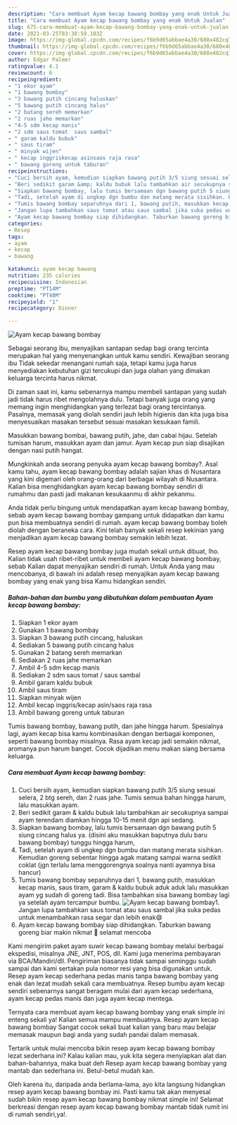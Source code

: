 ```yaml
---
description: "Cara membuat Ayam kecap bawang bombay yang enak Untuk Jualan"
title: "Cara membuat Ayam kecap bawang bombay yang enak Untuk Jualan"
slug: 675-cara-membuat-ayam-kecap-bawang-bombay-yang-enak-untuk-jualan
date: 2021-03-25T03:38:59.103Z
image: https://img-global.cpcdn.com/recipes/f6b9d65abbae4a30/680x482cq70/ayam-kecap-bawang-bombay-foto-resep-utama.jpg
thumbnail: https://img-global.cpcdn.com/recipes/f6b9d65abbae4a30/680x482cq70/ayam-kecap-bawang-bombay-foto-resep-utama.jpg
cover: https://img-global.cpcdn.com/recipes/f6b9d65abbae4a30/680x482cq70/ayam-kecap-bawang-bombay-foto-resep-utama.jpg
author: Edgar Palmer
ratingvalue: 4.1
reviewcount: 6
recipeingredient:
- "1 ekor ayam"
- "1 bawang bombay"
- "3 bawang putih cincang haluskan"
- "5 bawang putih cincang halus"
- "2 batang sereh memarkan"
- "2 ruas jahe memarkan"
- "4-5 sdm kecap manis"
- "2 sdm saus tomat  saus sambal"
- " garam kaldu bubuk"
- " saus tiram"
- " minyak wijen"
- " kecap inggriskecap asinsaos raja rasa"
- " bawang goreng untuk taburan"
recipeinstructions:
- "Cuci bersih ayam, kemudian siapkan bawang putih 3/5 siung sesuai selera, 2 btg sereh, dan 2 ruas jahe. Tumis semua bahan hingga harum, lalu masukkan ayam."
- "Beri sedikit garam &amp; kaldu bubuk lalu tambahkan air secukupnya sampai ayam terendam diamkan hingga 10-15 menit dgn api sedang."
- "Siapkan bawang bombay, lalu tumis bersamaan dgn bawang putih 5 siung cincang halus ya. (disini aku masukkan baputnya dulu baru bawang bombay) tunggu hingga harum,"
- "Tadi, setelah ayam di ungkep dgn bumbu dan matang merata sisihkan. Kemudian goreng sebentar hingga agak matang sampai warna sedikit coklat (jgn terlalu lama menggorengnya soalnya nanti ayamnya bisa hancur)"
- "Tumis bawang bombay separuhnya dari 1, bawang putih, masukkan kecap manis, saus tiram, garam &amp; kaldu bubuk aduk aduk lalu masukkan ayam yg sudah di goreng tadi. Bisa tambahkan sisa bawang bombay lagi ya setelah ayam tercampur bumbu."
- "Jangan lupa tambahkan saus tomat atau saus sambal jika suka pedas untuk menambahkan rasa segar dan lebih enak😄"
- "Ayam kecap bawang bombay siap dihidangkan. Taburkan bawang goreng biar makin nikmat 🙏 selamat mencoba"
categories:
- Resep
tags:
- ayam
- kecap
- bawang

katakunci: ayam kecap bawang 
nutrition: 235 calories
recipecuisine: Indonesian
preptime: "PT14M"
cooktime: "PT48M"
recipeyield: "1"
recipecategory: Dinner

---
```



![Ayam kecap bawang bombay](https://img-global.cpcdn.com/recipes/f6b9d65abbae4a30/680x482cq70/ayam-kecap-bawang-bombay-foto-resep-utama.jpg)

Sebagai seorang ibu, menyajikan santapan sedap bagi orang tercinta merupakan hal yang menyenangkan untuk kamu sendiri. Kewajiban seorang ibu Tidak sekedar menangani rumah saja, tetapi kamu juga harus menyediakan kebutuhan gizi tercukupi dan juga olahan yang dimakan keluarga tercinta harus nikmat.

Di zaman  saat ini, kamu sebenarnya mampu membeli santapan yang sudah jadi tidak harus ribet mengolahnya dulu. Tetapi banyak juga orang yang memang ingin menghidangkan yang terlezat bagi orang tercintanya. Pasalnya, memasak yang diolah sendiri jauh lebih higienis dan kita juga bisa menyesuaikan masakan tersebut sesuai masakan kesukaan famili. 

Masukkan bawang bombai, bawang putih, jahe, dan cabai hijau. Setelah tumisan harum, masukkan ayam dan jamur. Ayam kecap pun siap disajikan dengan nasi putih hangat.

Mungkinkah anda seorang penyuka ayam kecap bawang bombay?. Asal kamu tahu, ayam kecap bawang bombay adalah sajian khas di Nusantara yang kini digemari oleh orang-orang dari berbagai wilayah di Nusantara. Kalian bisa menghidangkan ayam kecap bawang bombay sendiri di rumahmu dan pasti jadi makanan kesukaanmu di akhir pekanmu.

Anda tidak perlu bingung untuk mendapatkan ayam kecap bawang bombay, sebab ayam kecap bawang bombay gampang untuk didapatkan dan kamu pun bisa membuatnya sendiri di rumah. ayam kecap bawang bombay boleh diolah dengan beraneka cara. Kini telah banyak sekali resep kekinian yang menjadikan ayam kecap bawang bombay semakin lebih lezat.

Resep ayam kecap bawang bombay juga mudah sekali untuk dibuat, lho. Kalian tidak usah ribet-ribet untuk membeli ayam kecap bawang bombay, sebab Kalian dapat menyajikan sendiri di rumah. Untuk Anda yang mau mencobanya, di bawah ini adalah resep menyajikan ayam kecap bawang bombay yang enak yang bisa Kamu hidangkan sendiri.

<!--inarticleads1-->

##### Bahan-bahan dan bumbu yang dibutuhkan dalam pembuatan Ayam kecap bawang bombay:

1. Siapkan 1 ekor ayam
1. Gunakan 1 bawang bombay
1. Siapkan 3 bawang putih cincang, haluskan
1. Sediakan 5 bawang putih cincang halus
1. Gunakan 2 batang sereh memarkan
1. Sediakan 2 ruas jahe memarkan
1. Ambil 4-5 sdm kecap manis
1. Sediakan 2 sdm saus tomat / saus sambal
1. Ambil  garam kaldu bubuk
1. Ambil  saus tiram
1. Siapkan  minyak wijen
1. Ambil  kecap inggris/kecap asin/saos raja rasa
1. Ambil  bawang goreng untuk taburan


Tumis bawang bombay, bawang putih, dan jahe hingga harum. Spesialnya lagi, ayam kecap bisa kamu kombinasikan dengan berbagai komponen, seperti bawang bombay misalnya. Rasa ayam kecap jadi semakin nikmat, aromanya pun harum banget. Cocok dijadikan menu makan siang bersama keluarga. 

<!--inarticleads2-->

##### Cara membuat Ayam kecap bawang bombay:

1. Cuci bersih ayam, kemudian siapkan bawang putih 3/5 siung sesuai selera, 2 btg sereh, dan 2 ruas jahe. Tumis semua bahan hingga harum, lalu masukkan ayam.
1. Beri sedikit garam &amp; kaldu bubuk lalu tambahkan air secukupnya sampai ayam terendam diamkan hingga 10-15 menit dgn api sedang.
1. Siapkan bawang bombay, lalu tumis bersamaan dgn bawang putih 5 siung cincang halus ya. (disini aku masukkan baputnya dulu baru bawang bombay) tunggu hingga harum,
1. Tadi, setelah ayam di ungkep dgn bumbu dan matang merata sisihkan. Kemudian goreng sebentar hingga agak matang sampai warna sedikit coklat (jgn terlalu lama menggorengnya soalnya nanti ayamnya bisa hancur)
1. Tumis bawang bombay separuhnya dari 1, bawang putih, masukkan kecap manis, saus tiram, garam &amp; kaldu bubuk aduk aduk lalu masukkan ayam yg sudah di goreng tadi. Bisa tambahkan sisa bawang bombay lagi ya setelah ayam tercampur bumbu.
<img src="//assets-global.cpcdn.com/assets/icons/button_play-2c75c40dde080a61004c1f40b05d8f140eaff45d7e9e6481dc71c63d2e7c4909.png" alt="Ayam kecap bawang bombay">1. Jangan lupa tambahkan saus tomat atau saus sambal jika suka pedas untuk menambahkan rasa segar dan lebih enak😄
1. Ayam kecap bawang bombay siap dihidangkan. Taburkan bawang goreng biar makin nikmat 🙏 selamat mencoba


Kami mengirim paket ayam suwir kecap bawang bombay melalui berbagai ekspedisi, misalnya JNE, JNT, POS, dll. Kami juga menerima pembayaran via BCA/Mandiri/dll. Pengiriman biasanya tidak sampai seminggu sudah sampai dan kami sertakan pula nomor resi yang bisa digunakan untuk. Resep ayam kecap sederhana pedas manis tanpa bawang bombay yang enak dan lezat mudah sekali cara membuatnya. Resep bumbu ayam kecap sendiri sebenarnya sangat beragam mulai dari ayam kecap sederhana, ayam kecap pedas manis dan juga ayam kecap mentega. 

Ternyata cara membuat ayam kecap bawang bombay yang enak simple ini enteng sekali ya! Kalian semua mampu membuatnya. Resep ayam kecap bawang bombay Sangat cocok sekali buat kalian yang baru mau belajar memasak maupun bagi anda yang sudah pandai dalam memasak.

Tertarik untuk mulai mencoba bikin resep ayam kecap bawang bombay lezat sederhana ini? Kalau kalian mau, yuk kita segera menyiapkan alat dan bahan-bahannya, maka buat deh Resep ayam kecap bawang bombay yang mantab dan sederhana ini. Betul-betul mudah kan. 

Oleh karena itu, daripada anda berlama-lama, ayo kita langsung hidangkan resep ayam kecap bawang bombay ini. Pasti kamu tak akan menyesal sudah bikin resep ayam kecap bawang bombay nikmat simple ini! Selamat berkreasi dengan resep ayam kecap bawang bombay mantab tidak rumit ini di rumah sendiri,ya!.

